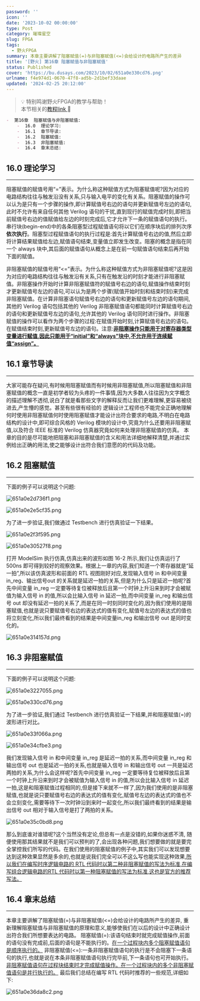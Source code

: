 ```yaml
---
password: ''
icon: ''
date: '2023-10-02 00:00:00'
type: Post
category: 璀璨星空
slug: FPGA
tags:
  - 野火FPGA
summary: 本章主要讲解了阻塞赋值(=)与非阻塞赋值(<=)会给设计的电路所产生的差异
title: '[野火] 第16章 阻塞赋值与非阻塞赋值'
status: Published
cover: 'https://bu.dusays.com/2023/10/02/651a0e330cd76.png'
urlname: f4e974d1-0670-47f8-ad5b-2d1bef33daae
updated: '2024-02-25 20:12:00'
---
```


> 💡 特别鸣谢野火FPGA的教学与帮助！  
> 本节相关的[教程link](https://www.bilibili.com/video/BV17z411i7er?p=14&vd_source=237e295a40d7aaea043ead8c0d2c78ab)[ ](https://www.bilibili.com/video/BV17z411i7er?p=9&vd_source=237e295a40d7aaea043ead8c0d2c78ab)📌


```markdown
-  第16章  阻塞赋值与非阻塞赋值:
	-  16.0  理论学习:
	-  16.1  章节导读:
	-  16.2  阻塞赋值:
	-  16.3  非阻塞赋值:
	-  16.4  章末总结:
```


## 16.0 理论学习


---


  阻塞赋值的赋值号用“=”表示。为什么称这种赋值方式为阻塞赋值呢?因为对应的电路结构往往与触发沿没有关系,只与输入电平的变化有关系。阻塞赋值的操作可以认为是只有一个步骤的操作,即计算赋值号右边的语句并更新赋值号左边的语句,此时不允许有来自任何其他 Verilog 语句的干扰,直到现行的赋值完成时刻,即把当前赋值号右边的值赋值给左边的时刻完成后,它才允许下一条的赋值语句的执行。串行块(begin-end)中的各条阻塞型过程赋值语句将以它们在顺序块后的排列次序**依次执行**。阻塞型过程赋值语句的执行过程是:首先计算赋值号右边的值,然后立即将计算结果赋值给左边,赋值语句结束,变量值立即发生改变。阻塞的概念是指在同一个 always 块中,其后面的赋值语句从概念上是在前一句赋值语句结束后再开始下面的赋值。


  非阻塞赋值的赋值号用“<=”表示。为什么称这种赋值方式为非阻塞赋值呢?这是因为对应的电路结构往往与触发沿有关系,只有在触发沿的时刻才能进行非阻塞赋值。非阻塞操作开始时计算非阻塞赋值符的赋值号右边的语句,赋值操作结束时刻才更新赋值号左边的语句,可以认为是两个步骤(赋值开始时刻和结束时刻)来完成非阻塞赋值。在计算非阻塞语句赋值号右边的语句和更新赋值号左边的语句期间,其他的 Verilog 语句包括其他的 Verilog 非阻塞赋值语句都能同时计算赋值号右边的语句和更新赋值号左边的语句,允许其他的 Verilog 语句同时进行操作。非阻塞赋值的操作可以看作为两个步骤的过程:在赋值开始时刻,计算赋值号右边的语句。在赋值结束时刻,更新赋值号左边的语句。注意:<u>**非阻塞操作只能用于对寄存器类型变量进行赋值,因此只能用于“initial”和“always”块中,不允许用于连续赋值“assign”。**</u>


## 16.1 章节导读


---


  大家可能存在疑问,有时候用阻塞赋值而有时候用非阻塞赋值,所以阻塞赋值和非阻塞赋值的概念一直是初学者较为头疼的一件事情,因为大多数人往往因为文字概念的描述理解不透彻,说白了就是看那些文字的解释反而让我们更难理解,更容易被绕进去,产生懵的感觉。甚至有些很有经验的 逻辑设计工程师也不能完全正确地理解何时使用非阻塞赋值何时使用阻塞赋值才能设计出符合要求的电路,不明白在电路结构的设计中,即可综合风格的 Verilog 模块的设计中,究竟为什么还要用非阻塞赋值,以及符合 IEEE 标准的 Verilog 仿真器究竟如何来处理非阻塞赋值的仿真。
  本章的目的是尽可能地把阻塞和非阻塞赋值的含义和用法详细地解释清楚,并通过实例给出正确的用法,使之能够设计出符合我们意愿的的代码及功能。


## 16.2 阻塞赋值


---


下面的例子可以说明这个问题:


![651a0e2d736f1.png](https://bu.dusays.com/2023/10/02/651a0e2d736f1.png)


![651a0e2e5cf35.png](https://bu.dusays.com/2023/10/02/651a0e2e5cf35.png)


为了进一步验证,我们做通过 Testbench 进行仿真验证一下结果。


![651a0e2f3f595.png](https://bu.dusays.com/2023/10/02/651a0e2f3f595.png)


![651a0e30527f8.png](https://bu.dusays.com/2023/10/02/651a0e30527f8.png)


  打开 ModelSim 执行仿真,仿真出来的波形如图 16-2 所示,我们让仿真运行了 500ns 即可得到较好的观察效果。根据上一章的内容,我们知道一个寄存器就是“延一拍”,所以该仿真波形和前面的 RTL 视图刚好对应,发现输入信号 in 和中间变量 in_reg、输出信号out 的关系就是延迟一拍的关系,但是为什么只是延迟一拍呢?首先中间变量 in_reg 一定要等待复位被释放后且第一个时钟上升沿来到时才会被赋值为输入信号 in 的值,所以会比输入信号 in 延迟一拍,而中间变量 in_reg 和输出信号 out 却没有延迟一拍的关系了,而是在同一时刻同时变化的,因为我们使用的是阻塞赋值,也就是说只要赋值号右边的表达式的值有变化,赋值号左边的表达式的值也将立刻变化,所以我们最终看到的结果是中间变量in_reg 和输出信号 out 是同时变化的。


![651a0e314157d.png](https://bu.dusays.com/2023/10/02/651a0e314157d.png)


## 16.3 非阻塞赋值


---


  下面的例子可以说明这个问题:


![651a0e3227055.png](https://bu.dusays.com/2023/10/02/651a0e3227055.png)


![651a0e330cd76.png](https://bu.dusays.com/2023/10/02/651a0e330cd76.png)


  为了进一步验证,我们通过 Testbench 进行仿真验证一下结果,并和阻塞赋值(=)的波形进行对比。


![651a0e33f066a.png](https://bu.dusays.com/2023/10/02/651a0e33f066a.png)


![651a0e34cfbe3.png](https://bu.dusays.com/2023/10/02/651a0e34cfbe3.png)


  我们发现输入信号 in 和中间变量 in_reg 是延迟一拍的关系,而中间变量 in_reg 和输出信号 out 也是延迟一拍的关系,也就是输入信号 in 和输出信号 out 一共是延迟两拍的关系,为什么会这样呢?首先中间变量 in_reg 一定要等待复位被释放后且第一个时钟上升沿来到时才会被赋值为输入信号 in 的值,所以会比输入信号 in 延迟一拍,这是和阻塞赋值过程相同的,但是接下来就不一样了,因为我们使用的是非阻塞赋值,也就是说只要赋值号右边的表达式的值有变化,赋值号左边的表达式的值也不会立刻变化,需要等待下一次时钟沿到来时一起变化,所以我们最终看到的结果是输出信号 out 相对于输入信号是打了两拍的关系。


![651a0e35c0bd8.png](https://bu.dusays.com/2023/10/02/651a0e35c0bd8.png)


  那么到底谁对谁错呢?这个当然没有定论,但总有一点是没错的,如果你迷惑不清, 随便使用那其结果就不是我们可以预判的了,会出现各种问题,我们想要做的就是要完全掌控我们所写的代码。在我们使用的阻塞赋值的例子中,其实我们可以发现想要达到这种效果显然是多余的,也就是说我们完全可以不这么写也能实现这种效果,<u>所以我们在编写时序逻辑电路的 RTL 代码时以第二种非阻塞赋值的写法为标准,在编写组合逻辑电路的RTL 代码时以第一种阻塞赋值的写法为标准,这也是官方的推荐写法。</u>


## 16.4 章末总结


---


  本章主要讲解了阻塞赋值(=)与非阻塞赋值(<=)会给设计的电路所产生的差异, 重新理解阻塞赋值与非阻塞赋值的原理和意义,能够使我们在以后的设计中正确设计出符合我们所想要表达的电路。
阻塞赋值(=):该语句结束时就完成赋值操作,前面的语句没有完成前,后面的语句是不能执行的。<u>在一个过程块内多个阻塞赋值语句是顺序执行的。</u>
  非阻塞赋值(<=):一条非阻塞赋值语句的执行是不会阻塞下一条语句的执行,也就是说在本条非阻塞赋值语句执行完毕前,下一条语句也可开始执行。<u>非阻塞赋值语句在过程块结束时才完成赋值操作。在一个过程块内的多个非阻塞赋值语句是并行执行的。</u>
  最后我们总结在编写 RTL 代码时推荐的一些规范,详细如下:


![651a0e36da8c2.png](https://bu.dusays.com/2023/10/02/651a0e36da8c2.png)

